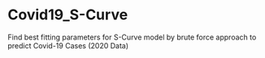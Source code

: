 # Covid19_S-Curve
Find best fitting parameters for S-Curve model by brute force approach to predict Covid-19 Cases (2020 Data)
